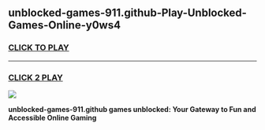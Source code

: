
## unblocked-games-911.github-Play-Unblocked-Games-Online-y0ws4
<h3>
<a href="https://premium76.site?title=unblocked-games-911.github&ref=25A">CLICK TO PLAY</a></h3>
<hr>

<h3>
<a href="https://premium76.site?title=unblocked-games-911.github&ref=25A">CLICK 2 PLAY</a>
  
</h3>

<a href="https://premium76.site?title=unblocked-games-911.github&ref=25A"><img src="https://clearcache.store/games.png"></a>


**unblocked-games-911.github games unblocked: Your Gateway to Fun and Accessible Online Gaming**
